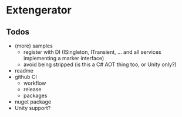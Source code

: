 # Extengerator

## Todos

- (more) samples
  - register with DI (ISingleton, ITransient, ... and all services implementing a marker interface)
  - avoid being stripped (is this a C# AOT thing too, or Unity only?)
- readme
- github CI
  - workflow
  - release
  - packages
- nuget package
- Unity support?

